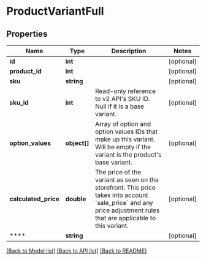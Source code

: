 # ProductVariantFull

## Properties
Name | Type | Description | Notes
------------ | ------------- | ------------- | -------------
**id** | **int** |  | [optional] 
**product_id** | **int** |  | [optional] 
**sku** | **string** |  | [optional] 
**sku_id** | **int** | Read-only reference to v2 API&#x27;s SKU ID. Null if it is a base variant. | [optional] 
**option_values** | **object[]** | Array of option and option values IDs that make up this variant. Will be empty if the variant is the product&#x27;s base variant. | [optional] 
**calculated_price** | **double** | The price of the variant as seen on the storefront. This price takes into account &#x60;sale_price&#x60; and any price adjustment rules that are applicable to this variant. | [optional] 
**** | **string** |  | [optional] 

[[Back to Model list]](../../README.md#documentation-for-models) [[Back to API list]](../../README.md#documentation-for-api-endpoints) [[Back to README]](../../README.md)

